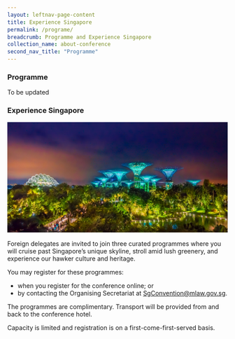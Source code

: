 ```yaml
---
layout: leftnav-page-content
title: Experience Singapore
permalink: /programe/
breadcrumb: Programme and Experience Singapore
collection_name: about-conference
second_nav_title: "Programme"
---
```

### **Programme**
To be updated

### **Experience Singapore** 
![Experience Singapore](/images/expsg-gardens.jpeg/)

Foreign delegates are invited to join three curated programmes where you will cruise past Singapore’s unique skyline, stroll amid lush greenery, and experience our hawker culture and heritage.

You may register for these programmes:
* when you register for the conference online; or
* by contacting the Organising Secretariat at [SgConvention@mlaw.gov.sg](mailto:sgconvention@mlaw.gov.sg).

The programmes are complimentary. Transport will be provided from and back to the conference hotel.

Capacity is limited and registration is on a first-come-first-served basis.
